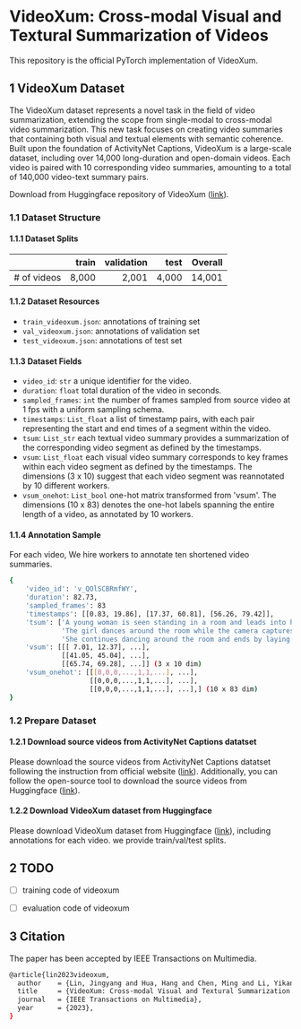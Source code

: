 # VideoXum: Cross-modal Visual and Textural Summarization of Videos

This repository is the official PyTorch implementation of VideoXum.

## 1 VideoXum Dataset
The VideoXum dataset represents a novel task in the field of video summarization, extending the scope from single-modal to cross-modal video summarization. This new task focuses on creating video summaries that containing both visual and textual elements with semantic coherence. Built upon the foundation of ActivityNet Captions, VideoXum is a large-scale dataset, including over 14,000 long-duration and open-domain videos. Each video is paired with 10 corresponding video summaries, amounting to a total of 140,000 video-text summary pairs.

Download from Huggingface repository of VideoXum ([link](https://huggingface.co/datasets/jylins/videoxum)).

### 1.1 Dataset Structure

#### 1.1.1 Dataset Splits
|             |train  |validation| test  | Overall |
|-------------|------:|---------:|------:|--------:|
| # of videos | 8,000 |  2,001   | 4,000 | 14,001  |

#### 1.1.2 Dataset Resources
- `train_videoxum.json`: annotations of training set
- `val_videoxum.json`: annotations of validation set
- `test_videoxum.json`: annotations of test set

#### 1.1.3 Dataset Fields
- `video_id`: `str` a unique identifier for the video.
- `duration`: `float` total duration of the video in seconds.
- `sampled_frames`: `int` the number of frames sampled from source video at 1 fps with a uniform sampling schema.
- `timestamps`: `List_float` a list of timestamp pairs, with each pair representing the start and end times of a segment within the video.
- `tsum`: `List_str` each textual video summary provides a summarization of the corresponding video segment as defined by the timestamps.
- `vsum`: `List_float` each visual video summary corresponds to key frames within each video segment as defined by the timestamps. The dimensions (3 x 10) suggest that each video segment was reannotated by 10 different workers.
- `vsum_onehot`: `List_bool` one-hot matrix transformed from 'vsum'. The dimensions (10 x 83) denotes the one-hot labels spanning the entire length of a video, as annotated by 10 workers.

#### 1.1.4 Annotation Sample
For each video, We hire workers to annotate ten shortened video summaries.
``` bash
{
    'video_id': 'v_QOlSCBRmfWY',
    'duration': 82.73,
    'sampled_frames': 83
    'timestamps': [[0.83, 19.86], [17.37, 60.81], [56.26, 79.42]],
    'tsum': ['A young woman is seen standing in a room and leads into her dancing.',
             'The girl dances around the room while the camera captures her movements.',
             'She continues dancing around the room and ends by laying on the floor.'],
    'vsum': [[[ 7.01, 12.37], ...],
             [[41.05, 45.04], ...],
             [[65.74, 69.28], ...]] (3 x 10 dim)
    'vsum_onehot': [[[0,0,0,...,1,1,...], ...],
                    [[0,0,0,...,1,1,...], ...],
                    [[0,0,0,...,1,1,...], ...],] (10 x 83 dim)
}
```

### 1.2 Prepare Dataset

#### 1.2.1 Download source videos from ActivityNet Captions datatset
Please download the source videos from ActivityNet Captions datatset following the instruction from official website ([link](https://cs.stanford.edu/people/ranjaykrishna/densevid/)). Additionally, you can follow the open-source tool to download the source videos from Huggingface ([link](https://huggingface.co/datasets/Leyo/ActivityNet_Captions)).

#### 1.2.2 Download VideoXum dataset from Huggingface
Please download VideoXum dataset from Huggingface ([link](https://huggingface.co/datasets/jylins/videoxum)), including annotations for each video. we provide train/val/test splits.



## 2 TODO
- [ ] training code of videoxum
- [ ] evaluation code of videoxum


## 3 Citation

The paper has been accepted by IEEE Transactions on Multimedia.
```bash
@article{lin2023videoxum,
  author    = {Lin, Jingyang and Hua, Hang and Chen, Ming and Li, Yikang and Hsiao, Jenhao and Ho, Chiuman and Luo, Jiebo},
  title     = {VideoXum: Cross-modal Visual and Textural Summarization of Videos},
  journal   = {IEEE Transactions on Multimedia},
  year      = {2023},
}
```